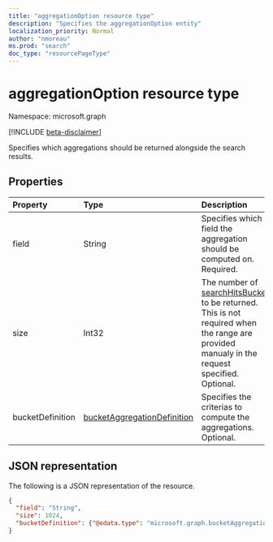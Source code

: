 ```yaml
---
title: "aggregationOption resource type"
description: "Specifies the aggregationOption entity"
localization_priority: Normal
author: "nmoreau"
ms.prod: "search"
doc_type: "resourcePageType"
---
```


# aggregationOption resource type

Namespace: microsoft.graph

[!INCLUDE [beta-disclaimer](../../includes/beta-disclaimer.md)]

Specifies which aggregations should be returned alongside the search results.

## Properties

| Property     | Type        | Description |
|:-------------|:------------|:------------|
|field|String|Specifies which field the aggregation should be computed on. Required.|
|size|Int32|The number of [searchHitsBucket](searchHitsBucket.md) to be returned. This is not required when the range are provided manualy in the request specified. Optional.|
|bucketDefinition|[bucketAggregationDefinition](bucketaggregationdefinition.md)|Specifies the criterias to compute the aggregations. Optional.|

## JSON representation

The following is a JSON representation of the resource.

<!-- {
  "blockType": "resource",
  "optionalProperties": [

  ],
  "@odata.type": "microsoft.graph.aggregationOption",
  "baseType": null
}-->

```json
{
  "field": "String",
  "size": 1024,
  "bucketDefinition": {"@odata.type": "microsoft.graph.bucketAggregationDefinition"}
}
```

<!-- uuid: 16cd6b66-4b1a-43a1-adaf-3a886856ed98
2019-02-04 14:57:30 UTC -->
<!-- {
  "type": "#page.annotation",
  "description": "sortProperty resource",
  "keywords": "",
  "section": "documentation",
  "tocPath": ""
}-->